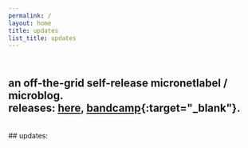 ```yaml
---
permalink: /
layout: home
title: updates
list_title: updates
---
```


## <br>an off-the-grid self-release micronetlabel / microblog. <br>releases: [here], [bandcamp]{:target="_blank"}.
<br>
## updates:

[here]: /releases
[bandcamp]: https://zvoovim.bandcamp.com/